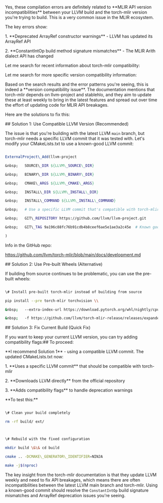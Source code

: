 Yes, these compilation errors are definitely related to \*\*MLIR API version incompatibilities\*\* between your LLVM build and the torch-mlir version you're trying to build. This is a very common issue in the MLIR ecosystem.



The key errors show:



1\. \*\*Deprecated ArrayRef constructor warnings\*\* - LLVM has updated its ArrayRef API

2\. \*\*ConstantIntOp build method signature mismatches\*\* - The MLIR Arith dialect API has changed



Let me search for recent information about torch-mlir compatibility:



Let me search for more specific version compatibility information:



Based on the search results and the error patterns you're seeing, this is indeed a \*\*version compatibility issue\*\*. The documentation mentions that torch-mlir depends on llvm-project and stablehlo, and they aim to update these at least weekly to bring in the latest features and spread out over time the effort of updating code for MLIR API breakages.



Here are the solutions to fix this:



\## Solution 1: Use Compatible LLVM Version (Recommended)



The issue is that you're building with the latest LLVM `main` branch, but torch-mlir needs a specific LLVM commit that it was tested with. Let's modify your CMakeLists.txt to use a known-good LLVM commit:



```cmake

ExternalProject\_Add(llvm-project

&nbsp;   SOURCE\_DIR ${LLVM\_SOURCE\_DIR}

&nbsp;   BINARY\_DIR ${LLVM\_BINARY\_DIR}

&nbsp;   CMAKE\_ARGS ${LLVM\_CMAKE\_ARGS}

&nbsp;   INSTALL\_DIR ${LLVM\_INSTALL\_DIR}

&nbsp;   INSTALL\_COMMAND ${LLVM\_INSTALL\_COMMAND}

&nbsp;   # Use a specific LLVM commit that's compatible with torch-mlir

&nbsp;   GIT\_REPOSITORY https://github.com/llvm/llvm-project.git

&nbsp;   GIT\_TAG 9a196c88fc76b91cdb4b8ceef6ae5e1ae3a2c45e  # Known good commit from late January 2025

)

```



Info in the GitHub repo:



https://github.com/llvm/torch-mlir/blob/main/docs/development.md



\## Solution 2: Use Pre-built Wheels (Alternative)



If building from source continues to be problematic, you can use the pre-built wheels:



```bash

\# Install pre-built torch-mlir instead of building from source

pip install --pre torch-mlir torchvision \\

&nbsp;   --extra-index-url https://download.pytorch.org/whl/nightly/cpu \\

&nbsp;   -f https://github.com/llvm/torch-mlir-release/releases/expanded\_assets/dev-wheels

```



\## Solution 3: Fix Current Build (Quick Fix)



If you want to keep your current LLVM version, you can try adding compatibility flags:## To proceed:



\*\*I recommend Solution 1\*\* - using a compatible LLVM commit. The updated CMakeLists.txt now:



1\. \*\*Uses a specific LLVM commit\*\* that should be compatible with torch-mlir

2\. \*\*Downloads LLVM directly\*\* from the official repository 

3\. \*\*Adds compatibility flags\*\* to handle deprecation warnings



\*\*To test this:\*\*



```bash

\# Clean your build completely

rm -rf build/ ext/



\# Rebuild with the fixed configuration

mkdir build \&\& cd build

cmake .. -DCMAKE\_GENERATOR\_IDENTIFIER=NINJA

make -j$(nproc)

```



The key insight from the torch-mlir documentation is that they update LLVM weekly and need to fix API breakages, which means there are often incompatibilities between the latest LLVM main branch and torch-mlir. Using a known-good commit should resolve the `ConstantIntOp` build signature mismatches and ArrayRef deprecation issues you're seeing.

